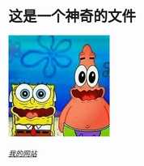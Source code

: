 # **这是一个神奇的文件**

![神奇的图片](img/amazingimg!200x200.jpg "神奇的图片")

###### [我的网站](http://gsycyy.top/ "弓舍羊的网站---随便的模板")